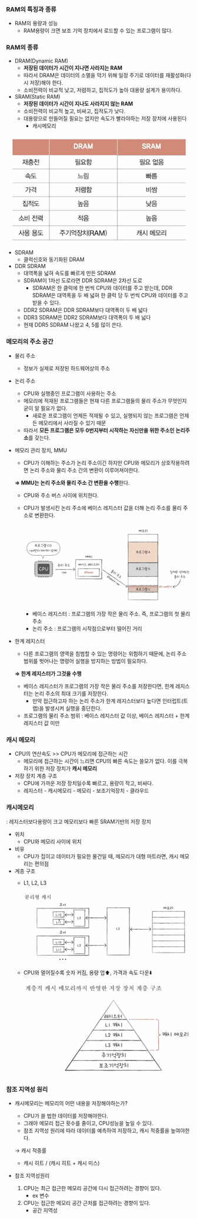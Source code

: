### RAM의 특징과 종류

- RAM의 용량과 성능
    - RAM용량이 크면 보조 기억 장치에서 로드할 수 있는 프로그램이 많다.

### RAM의 종류

- DRAM(Dynamic RAM)
    - **저장된 데이터가 시간이 지나면 사라지는 RAM**
    - 따라서 DRAM은 데이터의 소멸을 막기 위해 일정 주기로 데이터를 재활성화(다시 저장)해야 한다.
    - 소비전력이 비교적 낮고, 저렴하고, 집적도가 높아 대용량 설계가 용이하다.
- SRAM(Static RAM)
    - **저장된 데이터가 시간이 지나도 사라지지 않는 RAM**
    - 소비전력이 비교적 높고, 비싸고, 집적도가 낮다.
    - 대용량으로 만들어질 필요는 없지만 속도가 빨라야하는 저장 장치에 사용된다
        - 캐시메모리

![스크린샷 2025-03-14 오후 3.27.09.jpg](./images/chapter06/dramvssram.jpg)

- SDRAM
    - 클럭신호와 동기화된 DRAM
- DDR SDRAM
    - 대역폭을 넓혀 속도를 빠르게 만든 SDRAM
    - SDRAM이 1차선 도로라면 DDR SDRAM은 2차선 도로
        - SDRAM은 한 클럭에 한 번씩 CPU와 데이터를 주고 받는데, DDR SDRAM은 대역폭을 두 배 넓혀 한 클럭 당 두 번씩 CPU와 데이터를 주고 받을 수 있다.
    - DDR2 SDRAM은 DDR SDRAM보다 대역폭이 두 배 넓다
    - DDR3 SDRAM은 DDR2 SDRAM보다 대역폭이 두 배 넓다
    - 현재 DDR5 SDRAM 나왔고 4, 5를 많이 쓴다.

### 메모리의 주소 공간

- 물리 주소
    - 정보가 실제로 저장된 하드웨어상의 주소
- 논리 주소
    - CPU와 실행중인 프로그램이 사용하는 주소
    - 메모리에 적재된 프로그램들은 현재 다른 프로그램들의 물리 주소가 무엇인지 굳이 알 필요가 없다.
        - 새로운 프로그램이 언제든 적재될 수 있고, 실행되지 않는 프로그램은 언제든 메모리에서 사라질 수 있기 때문
    - 따라서 **모든 프로그램은 모두 0번지부터 시작하는 자신만을 위한 주소인 논리주소**를 갖는다.
- 메모리 관리 장치, MMU
    - CPU가 이해하는 주소가 논리 주소이긴 하지만 CPU와 메모리가 상호작용하려면 논리 주소와 물리 주소 간의 변환이 이루어져야한다.
    
    **⇒ MMU는 논리 주소와 물리 주소 간 변환을 수행**한다.
    
    - CPU와 주소 버스 사이에 위치한다.
    - CPU가 발생시킨 논리 주소에 베이스 레지스터 값을 더해 논리 주소를 물리 주소로 변환한다.
        
        ![스크린샷 2025-03-14 오후 3.58.05.jpg](./images/chapter06/mmu.jpg)
        
        - 베이스 레지스터 : 프로그램의 가장 작은 물리 주소. 즉, 프로그램의 첫 물리 주소
        - 논리 주소 : 프로그램의 시작점으로부터 떨어진 거리
- 한계 레지스터
    - 다른 프로그램의 영역을 침범할 수 있는 명령어는 위험하기 때문에, 논리 주소 범위를 벗어나는 명령어 실행을 방지하는 방법이 필요하다.
    
    **⇒ 한계 레지스터가 그것을 수행**
    
    - 베이스 레지스터가 프로그램의 가장 작은 물리 주소를 저장한다면, 한계 레지스터는 논리 주소의 최대 크기를 저장한다.
        - 만약 접근하고자 하는 논리 주소가 한계 레지스터보다 높다면 인터럽트(트랩)을 발생시켜 실행을 중단한다.
    - 프로그램의 물리 주소 범위  : 베이스 레지스터 값 이상, 베이스 레지스터 + 한계 레지스터 값 미만

### 캐시 메모리

- CPU의 연산속도 >> CPU가 메모리에 접근하는 시간
    - 메모리에 접근하는 시간이 느리면 CPU의 빠른 속도는 쓸모가 없다. 이를 극복하기 위한 저장 장치가 **캐시 메모리**
- 저장 장치 계층 구조
    - CPU에 가까운 저장 장치일수록 빠르고, 용량이 작고, 비싸다.
    - 레지스터 - 캐시메모리 - 메모리 - 보조기억장치 - 클라우드

### 캐시메모리

: 레지스터보다용량이 크고 메모리보다 빠른 SRAM기반의 저장 장치

- 위치
    - CPU와 메모리 사이에 위치
- 비유
    - CPU가 집이고 데이터가 필요한 물건일 때, 메모리가 대형 마트라면, 캐시 메모리는 편의점
- 계층 구조
    - L1, L2, L3
        
        ![스크린샷 2025-03-14 오후 4.43.00.jpg](./images/chapter06/l1l2l3.jpg)
        
    - CPU와 멀어질수록 숫자 커짐, 용량 업⬆️, 가격과 속도 다운⬇️
        
        ![스크린샷 2025-03-14 오후 4.43.25.jpg](./images/chapter06/cash.jpg)
        

### 참조 지역성 원리

- 캐시메모리는 메모리의 어떤 내용을 저장해야하는가?
    - CPU가 쓸 법한 데이터를 저장해야한다.
    - 그래야 메모리 접근 횟수를 줄이고, CPU성능을 높일 수 있다.
    - 참조 지역성 원리에 따라 데이터를 예측하여 저장하고, 캐시 적중률을 높여야한다.
    
    → 캐시 적중률
    
    - 캐시 히트 / (캐시 히트 + 캐시 미스)
- 참조 지역성원리
    1. CPU는 최근 접근한 메모리 공간에 다시 접근하려는 경향이 있다.
        - ex 변수
    2. CPU는 접근한 메모리 공간 근처를 접근하려는 경향이 있다.
        - 공간 지역성